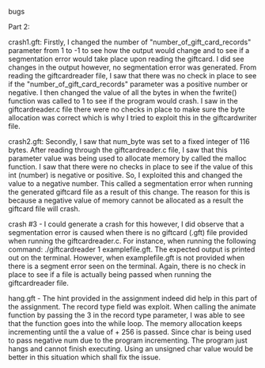 bugs

Part 2:

 crash1.gft: Firstly, I changed the number of "number_of_gift_card_records" parameter from 1 to -1 to see how the output would change and to see if a segmentation error would take place upon reading the giftcard. I did see changes in the output however, no segmentation error was generated. From reading the giftcardreader file, I saw that there was no check in place to see if the "number_of_gift_card_records" parameter was a positive number or negative. I then changed the value of all the bytes in when the fwrite() function was called to 1 to see if the program would crash. I saw in the giftcardreader.c file there were no checks in place to make sure the byte allocation was correct which is why I tried to exploit this in the giftcardwriter file. 
 
crash2.gft: Secondly, I saw that num_byte was set to a fixed integer of 116 bytes. After reading through the giftcardreader.c file, I saw that this parameter value was being used to allocate memory by called the malloc function. I saw that there were no checks in place to see if the value of this int (number) is negative or positive. So, I exploited this and changed the value to a negative number. This called a segmentation error when running the generated giftcard file as a result of this change. The reason for this is because a negative value of memory cannot be allocated as a result the giftcard file will crash.

crash #3 - I could generate a crash for this however, I did observe that a segmentation error is caused when there is no giftcard (.gft) file provided when running the giftcardreader.c. For instance, when running the following command: ./giftcardreader 1 examplefile.gft. The expected output is printed out on the terminal. However, when examplefile.gft is not provided when there is a segment error seen on the terminal. Again, there is no check in place to see if a file is actually being passed when running the giftcardreader file. 


hang.gft - The hint provided in the assignment indeed did help in this part of the assignment. The record type field was exploit. When calling the animate function by passing the 3 in the record type parameter, I was able to see that the function goes into the while loop. The memory allocation keeps incrementing until the a value of + 256 is passed. Since char is being used to pass negative num due to the program incrementing. The program just hangs and cannot finish executing. Using an unsigned char value would be better in this situation which shall fix the issue. 
